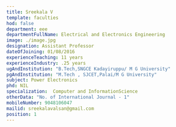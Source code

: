 ```yaml
---
title: Sreekala V
template: faculties
hod: false
department: eee
departmentFullName: Electrical and Electronics Engineering
image: ./image.jpg
designation: Assistant Professor
dateOfJoining: 01/08/2016
experienceTeaching: 11 years
experienceIndustry: .25 years
ugAndInstitution: "B.Tech,SNGCE Kadayiruppu/ M G University"
pgAndInstitution: "M.Tech , SJCET,Palai/M G University"
subject: Power Electronics
phd: NIL
specialization:  Computer and InformationScience
otherData: "No. of International Journal - 1"
mobileNumber: 9048106047
mailid: sreekalavalsan@gmail.com
position: 1
---
```

